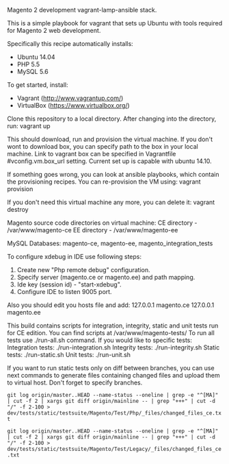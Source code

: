 Magento 2 development vagrant-lamp-ansible stack.

This is a simple playbook for vagrant that sets up Ubuntu with tools required for Magento 2 web development.

Specifically this recipe automatically installs:
- Ubuntu 14.04
- PHP 5.5
- MySQL 5.6

To get started, install:
- Vagrant (http://www.vagrantup.com/)
- VirtualBox (https://www.virtualbox.org/)

Clone this repository to a local directory. After changing into the directory, run:
    vagrant up

This should download, run and provision the virtual machine.
If you don't wont to download box, you can specify path to the box in your local machine.
Link to vagrant box can be specified in Vagrantfile #vconfig.vm.box_url setting. Current set up is capable with ubuntu 14.10.

If something goes wrong, you can look at ansible playbooks, which contain the provisioning recipes.
You can re-provision the VM using:
    vagrant provision

If you don't need this virtual machine any more, you can delete it:
    vagrant destroy

Magento source code directories on virtual machine:
CE directory - /var/www/magento-ce
EE directory - /var/www/magento-ee

MySQL Databases: magento-ce, magento-ee, magento_integration_tests

To configure xdebug in IDE use following steps:
1) Create new "Php remote debug" configuration.
2) Specify server (magento.ce or magento.ee) and path mapping.
3) Ide key (session id) - "start-xdebug".
4) Configure IDE to listen 9005 port.

Also you should edit you hosts file and add:
127.0.0.1    magento.ce
127.0.0.1    magento.ee

This build contains scripts for integration, integrity, static and unit tests run for CE edition.
You can find scripts at /var/www/magento-tests/
To run all tests use ./run-all.sh command.
If you would like to specific tests:
Integration tests: ./run-integration.sh
Integrity tests: ./run-integrity.sh
Static tests: ./run-static.sh
Unit tests: ./run-unit.sh

If you want to run static tests only on diff between branches, you can use next commands to generate files containing changed files and upload them to virtual host. Don't forget to specify branches.


`git log origin/master..HEAD --name-status --oneline | grep -e "^[MA]" | cut -f 2 | xargs git diff origin/mainline -- | grep "+++" | cut -d "/" -f 2-100 > dev/tests/static/testsuite/Magento/Test/Php/_files/changed_files_ce.txt`


`git log origin/master..HEAD --name-status --oneline | grep -e "^[MA]" | cut -f 2 | xargs git diff origin/mainline -- | grep "+++" | cut -d "/" -f 2-100 > dev/tests/static/testsuite/Magento/Test/Legacy/_files/changed_files_ce.txt`
